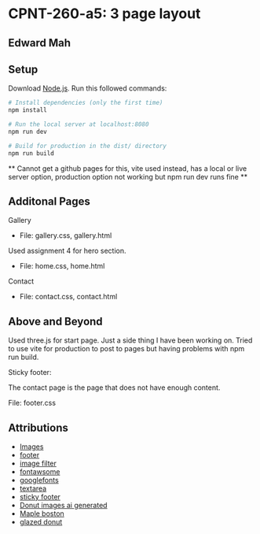 # CPNT-260-a5: 3 page layout

## Edward Mah

## Setup
Download [Node.js](https://nodejs.org/en/download/).
Run this followed commands:

``` bash
# Install dependencies (only the first time)
npm install

# Run the local server at localhost:8080
npm run dev

# Build for production in the dist/ directory
npm run build
```

** Cannot get a github pages for this, vite used instead, has a local or live server option, production option not working but npm run dev runs fine **

## Additonal Pages
Gallery
- File: gallery.css, gallery.html

Used assignment 4 for hero section.
- File: home.css, home.html

Contact
- File: contact.css, contact.html

## Above and Beyond
Used three.js for start page. Just a side thing I have been working on. Tried to use vite for production to post to pages but having problems with npm run build.

Sticky footer:

The contact page is the page that does not have enough content.

File: footer.css

## Attributions

- [Images](https://www.midjourney.com/app/)
- [footer](https://www.w3schools.com/howto/howto_css_fixed_footer.asp)
- [image filter](https://www.tutorialspoint.com/how-to-darken-an-image-using-css)
- [fontawsome](https://fontawesome.com/)
- [googlefonts](https://fonts.google.com/?query=gabar)
- [textarea](https://developer.mozilla.org/en-US/docs/Web/HTML/Element/textarea)
- [sticky footer](https://developer.mozilla.org/en-US/docs/Web/CSS/Layout_cookbook/Sticky_footers)
- [Donut images ai generated](https://www.midjourney.com/app/)
- [Maple boston](https://www.google.com/url?sa=i&url=https%3A%2F%2Ftimhortons.co.th%2Fproduct%2Fmaple-cream-donut%2F&psig=AOvVaw1WEMiOn6Nh_TIfIfONz6RL&ust=1696999933964000&source=images&cd=vfe&opi=89978449&ved=0CBEQjRxqFwoTCMCGg7DX6oEDFQAAAAAdAAAAABAE)
- [glazed donut](https://www.google.com/url?sa=i&url=https%3A%2F%2Fdribbble.com%2Fsearch%2Fdonut-png&psig=AOvVaw2NXMGpGwDeKxev1mMMTzQC&ust=1697000233363000&source=images&cd=vfe&opi=89978449&ved=0CBEQjRxqFwoTCIin5L7Y6oEDFQAAAAAdAAAAABAX)
